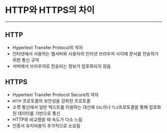 # HTTP와 HTTPS의 차이
--------------
## HTTP
- Hypertext Transfer Protocol의 약자
- 인터넷에서 사용하는 웹서버와 사용자의 인터넷 브라우저 사이에 문서를 전송하기위한 통신 규약
- 서버에서 브라우저로 전송되는 정보가 암호화되지 않음

## HTTPS
- Hypertext Transfer Protocol Secure의 약자
- `HTTP` 프로토콜의 보안성을 강화한 프로토콜
- 소켓 통신에서 일반 텍스트를 이용하는 대신에 `SSL`이나 `TLS`프로토콜을 통해 암호화된 데이터를 기반으로 통신
- HTTP와 비교했을 때 속도가 다소 느림
- 인증서 유지비용이 추가적으로 소요됨
